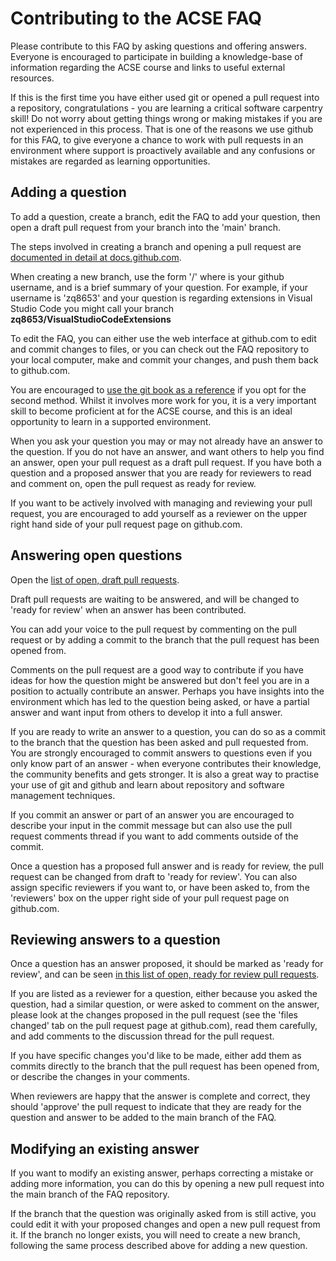# Contributing to the ACSE FAQ

Please contribute to this FAQ by asking questions and offering answers. Everyone is encouraged to
participate in building a knowledge-base of information regarding the ACSE course and links to
useful external resources.

If this is the first time you have either used git or opened a pull request into a repository,
congratulations - you are learning a critical software carpentry skill! Do not worry about getting
things wrong or making mistakes if you are not experienced in this process. That is one of the
reasons we use github for this FAQ, to give everyone a chance to work with pull requests in an
environment where support is proactively available and any confusions or mistakes are regarded as
learning opportunities.

## Adding a question

To add a question, create a branch, edit the FAQ to add your question, then open a draft pull
request from your branch into the 'main' branch.

The steps involved in creating a branch and opening a pull request are [documented in detail at docs.github.com](https://docs.github.com/en/free-pro-team@latest/github/collaborating-with-issues-and-pull-requests/proposing-changes-to-your-work-with-pull-requests).

When creating a new branch, use the form '<username>/<description>' where <username> is your
github username, and <description> is a brief summary of your question. For example, if your
username is 'zq8653' and your question is regarding extensions in Visual Studio Code you might
call your branch **zq8653/VisualStudioCodeExtensions**

To edit the FAQ, you can either use the web interface at github.com to edit and commit changes
to files, or you can check out the FAQ repository to your local computer, make and commit your
changes, and push them back to github.com.

You are encouraged to [use the git book as a reference](https://git-scm.com/book/en/v2) if you
opt for the second method. Whilst it involves more work for you, it is a very important skill
to become proficient at for the ACSE course, and this is an ideal opportunity to learn in a
supported environment.

When you ask your question you may or may not already have an answer to the question. If you do
not have an answer, and want others to help you find an answer, open your pull request as a draft
pull request. If you have both a question and a proposed answer that you are ready for reviewers
to read and comment on, open the pull request as ready for review.

If you want to be actively involved with managing and reviewing your pull request, you are encouraged
to add yourself as a reviewer on the upper right hand side of your pull request page on github.com.

## Answering open questions

Open the [list of open, draft pull requests](https://github.com/acse-2020/FAQ/pulls?q=is%3Apr+is%3Aopen+draft%3Atrue).

Draft pull requests are waiting to be answered, and will be changed to 'ready for review' when an
answer has been contributed.

You can add your voice to the pull request by commenting on the pull request or by adding a commit
to the branch that the pull request has been opened from.

Comments on the pull request are a good way to contribute if you have ideas for how the question might
be answered but don't feel you are in a position to actually contribute an answer. Perhaps you have
insights into the environment which has led to the question being asked, or have a partial answer
and want input from others to develop it into a full answer.

If you are ready to write an answer to a question, you can do so as a commit to the branch that the
question has been asked and pull requested from. You are strongly encouraged to commit answers to
questions even if you only know part of an answer - when everyone contributes their knowledge, the
community benefits and gets stronger. It is also a great way to practise your use of git and github
and learn about repository and software management techniques.

If you commit an answer or part of an answer you are encouraged to describe your input in the commit
message but can also use the pull request comments thread if you want to add comments outside of the
commit.

Once a question has a proposed full answer and is ready for review, the pull request can be changed from
draft to 'ready for review'. You can also assign specific reviewers if you want to, or have been asked
to, from the 'reviewers' box on the upper right side of your pull request page on github.com.

## Reviewing answers to a question

Once a question has an answer proposed, it should be marked as 'ready for review', and can be seen
[in this list of open, ready for review pull requests](https://github.com/acse-2020/FAQ/pulls?q=is%3Apr+is%3Aopen+draft%3Afalse).

If you are listed as a reviewer for a question, either because you asked the question, had a similar
question, or were asked to comment on the answer, please look at the changes proposed in the pull
request (see the 'files changed' tab on the pull request page at github.com), read them carefully,
and add comments to the discussion thread for the pull request.

If you have specific changes you'd like to be made, either add them as commits directly to the
branch that the pull request has been opened from, or describe the changes in your comments.

When reviewers are happy that the answer is complete and correct, they should 'approve' the pull
request to indicate that they are ready for the question and answer to be added to the main branch
of the FAQ.

## Modifying an existing answer

If you want to modify an existing answer, perhaps correcting a mistake or adding more information,
you can do this by opening a new pull request into the main branch of the FAQ repository.

If the branch that the question was originally asked from is still active, you could edit it with
your proposed changes and open a new pull request from it. If the branch no longer exists, you will
need to create a new branch, following the same process described above for adding a new question.
